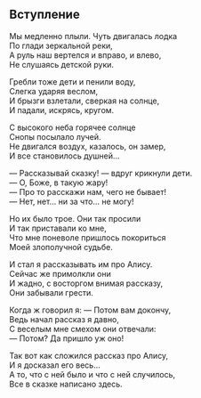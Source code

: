 ## Вступление

Мы медленно плыли. Чуть двигалась лодка  
По глади зеркальной реки,  
А руль наш вертелся и вправо, и влево,  
Не слушаясь детской руки.

Гребли тоже дети и пенили воду,  
Слегка ударяя веслом,  
И брызги взлетали, сверкая на солнце,  
И падали, искрясь, кругом.

С высокого неба горячее солнце  
Снопы посылало лучей.  
Не двигался воздух, казалось, он замер,  
И все становилось душней...

— Рассказывай сказку! — вдруг крикнули дети.  
— О, Боже, в такую жару!  
— Про то расскажи нам, чего не бывает!  
— Нет, нет... ни за что... не могу!

Но их было трое. Они так просили  
И так приставали ко мне,  
Что мне поневоле пришлось покориться  
Моей злополучной судьбе.

И стал я рассказывать им про Алису.  
Сейчас же примолкли они  
И жадно, с восторгом внимая рассказу,  
Они забывали грести.

Когда ж говорил я: — Потом вам докончу,  
Ведь начал рассказ я давно,  
С веселым мне смехом они отвечали:  
— Потом? Да пришло уж оно!

Так вот как сложился рассказ про Алису,  
И я досказал его весь...  
А то, что с ней было и что с ней случилось,  
Все в сказке написано здесь.